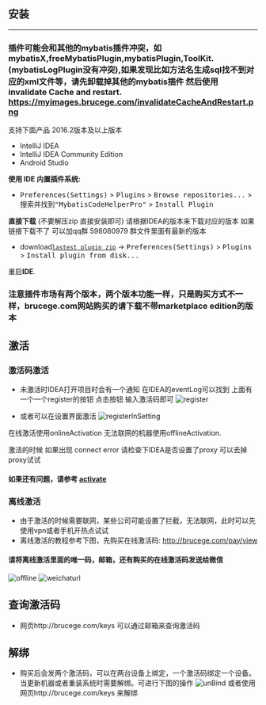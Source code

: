 
## 安装
----

### 插件可能会和其他的mybatis插件冲突，如 mybatisX,freeMybatisPlugin,mybatisPlugin,ToolKit.(mybatisLogPlugin没有冲突),如果发现比如方法名生成sql找不到对应的xml文件等，请先卸载掉其他的mybatis插件 然后使用 invalidate Cache and restart. https://myimages.brucege.com/invalidateCacheAndRestart.png



支持下面产品 2016.2版本及以上版本

- IntelliJ IDEA
- IntelliJ IDEA Community Edition
- Android Studio

**使用 IDE 内置插件系统:**
- <kbd>Preferences(Settings)</kbd> > <kbd>Plugins</kbd> > <kbd>Browse repositories...</kbd> > <kbd>搜索并找到"MybatisCodeHelperPro"</kbd> > <kbd>Install Plugin</kbd>

**直接下载** (不要解压zip 直接安装即可) 请根据IDEA的版本来下载对应的版本 
如果链接下载不了 可以加qq群 598080979 群文件里面有最新的版本
- download[`lastest plugin zip`](https://plugins.jetbrains.com/plugin/9837-mybatiscodehelperpro) -> <kbd>Preferences(Settings)</kbd> > <kbd>Plugins</kbd> > <kbd>Install plugin from disk...</kbd>


重启**IDE**.

### 注意插件市场有两个版本，两个版本功能一样，只是购买方式不一样，brucege.com网站购买的请下载不带marketplace edition的版本


## 激活

### 激活码激活

- 未激活时IDEA打开项目时会有一个通知 在IDEA的eventLog可以找到 上面有一个一个register的按钮 点击按钮 输入激活码即可
![register](https://myimages.brucege.com/register_new.gif)

- 或者可以在设置界面激活
![registerInSetting](https://myimages.brucege.com/activateNew.png)

在线激活使用onlineActivation 无法联网的机器使用offlineActivation.

激活的时候 如果出现 connect error 请检查下IDEA是否设置了proxy 可以去掉proxy试试  

#### 如果还有问题，请参考 [activate](/activate) 


### 离线激活

- 由于激活的时候需要联网，某些公司可能设置了拦截，无法联网，此时可以先使用vpn或者手机开热点试试  
- 离线激活的教程参考下图，先购买在线激活码: http://brucege.com/pay/view

#### 请将离线激活里面的唯一码，邮箱，还有购买的在线激活码发送给微信
![offline](https://myimages.brucege.com/offlineActivateNew.png)
![weichaturl](https://myimages.brucege.com/wechatme.png)


## 查询激活码

- 网页http://brucege.com/keys 可以通过邮箱来查询激活码

## 解绑

- 购买后会发两个激活码，可以在两台设备上绑定，一个激活码绑定一个设备。当更新机器或者重装系统时需要解绑。可进行下图的操作
![unBind](https://myimages.brucege.com/unBind.png)
或者使用网页http://brucege.com/keys 来解绑
